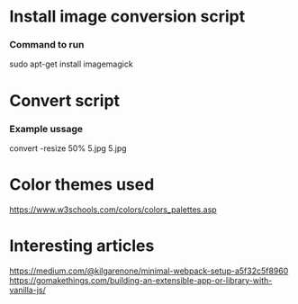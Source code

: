
# Install image conversion script
### Command to run
sudo apt-get install imagemagick

# Convert script
### Example ussage
convert -resize 50% 5.jpg 5.jpg

# Color themes used
https://www.w3schools.com/colors/colors_palettes.asp

# Interesting articles
https://medium.com/@kilgarenone/minimal-webpack-setup-a5f32c5f8960
https://gomakethings.com/building-an-extensible-app-or-library-with-vanilla-js/